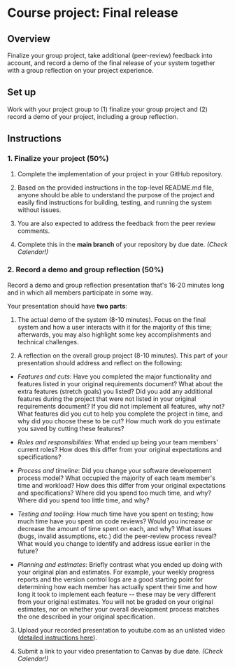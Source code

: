 # Course project: Final release

## Overview

Finalize your group project, take additional (peer-review) feedback into
account, and record a demo of the final release of your system together with
a group reflection on your project experience.

## Set up

Work with your project group to (1) finalize your group project and
(2) record a demo of your project, including a group reflection.


## Instructions

### 1. Finalize your project (50%)

  1. Complete the implementation of your project in your GitHub repository.

  2. Based on the provided instructions in the top-level README.md file, 
  anyone should be able to understand the purpose of the project and easily
  find instructions for building, testing, and running the system without issues.

  3. You are also expected to address the feedback from the peer review comments.

  4. Complete this in the **main branch** of your repository by due date. *(Check Calendar!)*


### 2. Record a demo and group reflection (50%)

Record a demo and group reflection presentation that's 16-20 minutes long and
in which all members participate in some way.

Your presentation should have **two parts**:

  1. The actual demo of the system (8-10 minutes). Focus on the final system and
  how a user interacts with it for the majority of this time; afterwards, you
  may also highlight some key accomplishments and technical challenges.

  2. A reflection on the overall group project (8-10 minutes). This part of your
  presentation should address and reflect on the following:

  * _Features and cuts_:
      Have you completed the major functionality and features listed in your original requirements document?
      What about the extra features (stretch goals) you listed?
      Did you add any additional features during the project that were not listed in your original requirements document?
      If you did not implement all features, why not?
      What features did you cut to help you complete the project in time, and why did you choose these to be cut?
      How much work do you estimate you saved by cutting these features?

  * _Roles and responsibilities_:
      What ended up being your team members' current roles?
      How does this differ from your original expectations and specifications?

  * _Process and timeline_:
      Did you change your software developement process model?
      What occupied the majority of each team member's time and workload?
      How does this differ from your original expectations and specifications?
      Where did you spend too much time, and why?
      Where did you spend too little time, and why?

  * _Testing and tooling_:
      How much time have you spent on testing; how much time have you spent on code reviews?
      Would you increase or decrease the amount of time spent on each, and why?
      What issues (bugs, invalid assumptions, etc.) did the peer-review process reveal?
      What would you change to identify and address issue earlier in the future? 

  * _Planning and estimates_:
      Briefly contrast what you ended up doing with your original plan and estimates.
      For example, your weekly progress reports and the version control logs are
      a good starting point for determining how each member has actually spent
      their time and how long it took to implement each feature -- these may be
      very different from your original estimates. You will not be graded on your
      original estimates, nor on whether your overall development process matches
      the one described in your original specification.

  3. Upload your recorded presentation to youtube.com as an unlisted video
([detailed instructions here](https://docs.google.com/document/d/1KdQifTAPBs_0lvmir2jkEBJZFJVxwq8ehWidRF-B9wQ)).

  4. Submit a link to your video presentation to Canvas by due date. *(Check Calendar!)*
